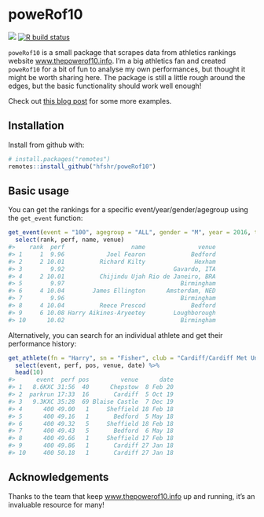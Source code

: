 
<!-- README.md is generated from README.Rmd. Please edit that file -->

# poweRof10

<!-- badges: start -->

![](https://img.shields.io/badge/just-for%20fun-blue.svg) [![R build
status](https://github.com/hfshr/poweRof10/workflows/R-CMD-check/badge.svg)](https://github.com/hfshr/poweRof10/actions)
<!-- badges: end -->

`poweRof10` is a small package that scrapes data from athletics rankings
website www.thepowerof10.info. I’m a big athletics fan and created
`poweRof10` for a bit of fun to analyse my own performances, but thought
it might be worth sharing here. The package is still a little rough
around the edges, but the basic functionality should work well enough!

Check out [this blog
post](https://hfshr.netlify.app/posts/2020-10-22-introducing-powerof10/)
for some more examples.

## Installation

Install from github with:

``` r
# install.packages("remotes")
remotes::install_github("hfshr/poweRof10")
```

## Basic usage

You can get the rankings for a specific event/year/gender/agegroup using
the `get_event` function:

``` r
get_event(event = "100", agegroup = "ALL", gender = "M", year = 2016, top_n = 10) %>% 
  select(rank, perf, name, venue)
#>    rank  perf                   name               venue
#> 1     1  9.96            Joel Fearon             Bedford
#> 2     2 10.01          Richard Kilty              Hexham
#> 3        9.92                               Gavardo, ITA
#> 4     2 10.01          Chijindu Ujah Rio de Janeiro, BRA
#> 5        9.97                                 Birmingham
#> 6     4 10.04        James Ellington      Amsterdam, NED
#> 7        9.96                                 Birmingham
#> 8     4 10.04          Reece Prescod             Bedford
#> 9     6 10.08 Harry Aikines-Aryeetey        Loughborough
#> 10      10.02                                 Birmingham
```

Alternatively, you can search for an individual athlete and get their
performance history:

``` r
get_athlete(fn = "Harry", sn = "Fisher", club = "Cardiff/Cardiff Met Uni") %>% 
  select(event, perf, pos, venue, date) %>% 
  head(10)
#>      event  perf pos         venue      date
#> 1   8.6KXC 31:56  40      Chepstow  8 Feb 20
#> 2  parkrun 17:33  16       Cardiff  5 Oct 19
#> 3   9.3KXC 35:28  69 Blaise Castle  7 Dec 19
#> 4      400 49.00   1     Sheffield 18 Feb 18
#> 5      400 49.16   1       Bedford  5 May 18
#> 6      400 49.32   5     Sheffield 18 Feb 18
#> 7      400 49.43   5       Bedford  6 May 18
#> 8      400 49.66   1     Sheffield 17 Feb 18
#> 9      400 49.86   1       Cardiff 27 Jan 18
#> 10     400 50.18   1       Cardiff 27 Jan 18
```

## Acknowledgements

Thanks to the team that keep www.thepowerof10.info up and running, it’s
an invaluable resource for many!
